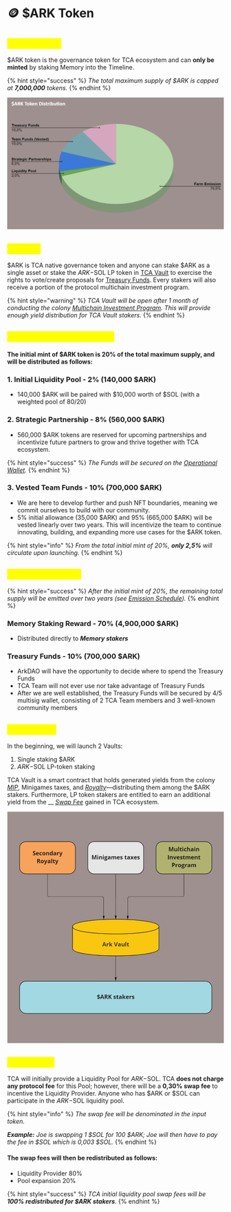 # 🪙 $ARK Token

## <mark style="color:yellow;">$ARK Token</mark>

$ARK token is the governance token for TCA ecosystem and can **only be minted** by staking Memory into the Timeline.&#x20;

{% hint style="success" %}
_The total maximum supply of $ARK is capped at **7,000,000** tokens._
{% endhint %}

![](<../../../.gitbook/assets/$ARK Token Distribution.png>)

## <mark style="color:yellow;">Utilities</mark>

$ARK is TCA native governance token and anyone can stake $ARK as a single asset or stake the $ARK-$SOL LP token in [TCA Vault](./#tca-vaults) to exercise the rights to vote/create proposals for [Treasury Funds](../../../i-want-to-know-more/funds-allocation.md#treasury). Every stakers will also receive a portion of the protocol multichain investment program.

{% hint style="warning" %}
_TCA Vault will be open after 1 month of conducting the colony_ [_Multichain Investment Program_](../../../i-want-to-know-more/funds-allocation.md#multichain-investment-program-mip)_. This will provide enough yield distribution for TCA Vault stakers._
{% endhint %}

## <mark style="color:yellow;">Initial Token Distribution</mark>

#### The initial mint of $ARK token is 20% of the total maximum supply, and will be distributed as follows:

### 1. Initial Liquidity Pool - 2% (140,000 $ARK)

* 140,000 $ARK will be paired with $10,000 worth of $SOL (with a weighted pool of 80/20)

### 2. Strategic Partnership - 8% (560,000 $ARK)

* 560,000 $ARK tokens are reserved for upcoming partnerships and incentivize future partners to grow and thrive together with TCA ecosystem.

{% hint style="success" %}
_The Funds will be secured on the_ [_Operational Wallet_](../../../i-want-to-know-more/funds-allocation.md#operational-funds)_._
{% endhint %}

### 3. Vested Team Funds - 10% (700,000 $ARK)

* We are here to develop further and push NFT boundaries, meaning we commit ourselves to build with our community.&#x20;
* 5% initial allowance (35,000 $ARK) and 95% (665,000 $ARK) will be vested linearly over two years. This will incentivize the team to continue innovating, building, and expanding more use cases for the $ARK token.

{% hint style="info" %}
_From the total initial mint of 20%, **only 2,5%** will circulate upon launching._
{% endhint %}

## <mark style="color:yellow;">Token Emissions</mark>

{% hint style="success" %}
_After the initial mint of 20%, the remaining total supply will be emitted over two years (see_ [_Emission Schedule_](emission-schedule.md)_)._
{% endhint %}

### Memory Staking Reward - 70% (4,900,000 $ARK)

* Distributed directly to _**Memory stakers**_

### Treasury Funds - 10% (700,000 $ARK)

* ArkDAO will have the opportunity to decide where to spend the Treasury Funds
* TCA Team will not ever use nor take advantage of Treasury Funds
* After we are well established, the Treasury Funds will be secured by 4/5 multisig wallet, consisting of 2 TCA Team members and 3 well-known community members

## <mark style="color:yellow;">TCA Vaults</mark>

In the beginning, we will launch 2 Vaults:

1. Single staking $ARK
2. $ARK-$SOL LP-token staking

TCA Vault is a smart contract that holds generated yields from the colony [_MIP_](../../../i-want-to-know-more/funds-allocation.md#multichain-investment-program-mip), Minigames taxes, and [_Royalty_](../../../i-want-to-know-more/funds-allocation.md#royalty)—distributing them among the $ARK stakers. Furthermore, LP token stakers are entitled to earn an additional yield from the __ [_Swap Fee_](./#swap-fees) gained in TCA ecosystem.

![Ark Vault funds allocation](<../../../.gitbook/assets/Finance - Ark Vault funds.jpg>)

## <mark style="color:yellow;">Swap Fees</mark>

TCA will initially provide a Liquidity Pool for $ARK-$SOL. TCA **does not charge any protocol fee** for this Pool; however, there will be a **0,30% swap fee** to incentive the Liquidity Provider. Anyone who has $ARK or $SOL can participate in the $ARK-$SOL liquidity pool.&#x20;

{% hint style="info" %}
_The swap fee will be denominated in the input token._&#x20;

_**Example:** Joe is swapping 1 $SOL for 100 $ARK; Joe will then have to pay the fee in $SOL which is 0,003 $SOL._
{% endhint %}

#### The swap fees will then be redistributed as follows:

* Liquidity Provider 80%
* Pool expansion 20%

{% hint style="success" %}
_TCA initial liquidity pool swap fees will be **100% redistributed for $ARK stakers**._
{% endhint %}
